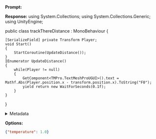 **Prompt:**


**Response:**
﻿using System.Collections;
using System.Collections.Generic;
using UnityEngine;

public class trackThereDistance : MonoBehaviour
{

    [SerializeField] private Transform Player;
    void Start()
    {
        StartCoroutine(UpdateDistance());
    }
    IEnumerator UpdateDistance()
    {
        while(Player != null)
        {
            GetComponent<TMPro.TextMeshProUGUI>().text = Mathf.Abs(Player.position.x - transform.position.x).ToString("F0");
            yield return new WaitForSeconds(0.1f);
        }
    }
}


<details><summary>Metadata</summary>

- Duration: 1524 ms
- Datetime: 2023-11-27T20:47:05.855447
- Model: gpt-3.5-turbo-instruct

</details>

**Options:**
```json
{"temperature": 1.0}
```


